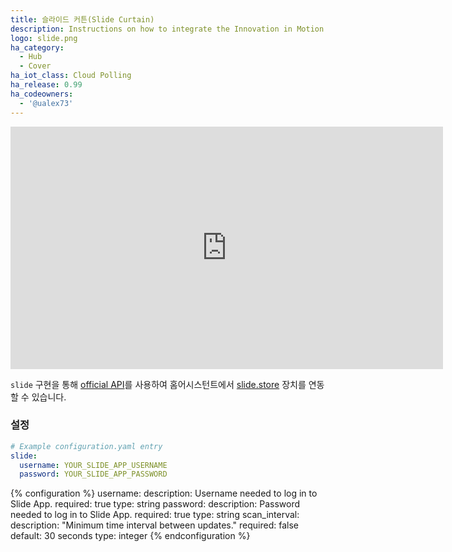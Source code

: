 ```yaml
---
title: 슬라이드 커튼(Slide Curtain)
description: Instructions on how to integrate the Innovation in Motion Slide covers with Home Assistant.
logo: slide.png
ha_category:
  - Hub
  - Cover
ha_iot_class: Cloud Polling
ha_release: 0.99
ha_codeowners:
  - '@ualex73'
---
```


<div class='videoWrapper'>
<iframe width="692" height="388" src="https://www.youtube.com/embed/fcofNbbm1OQ" frameborder="0" allow="accelerometer; autoplay; encrypted-media; gyroscope; picture-in-picture" allowfullscreen></iframe>
</div>

`slide` 구현을 통해 [official API](https://documenter.getpostman.com/view/6223391/S1Lu2pSf?version=latest)를 사용하여 홈어시스턴트에서 [slide.store](https://slide.store/) 장치를 연동할 수 있습니다.


### 설정

```yaml
# Example configuration.yaml entry
slide:
  username: YOUR_SLIDE_APP_USERNAME
  password: YOUR_SLIDE_APP_PASSWORD
```

{% configuration %}
username:
  description: Username needed to log in to Slide App.
  required: true
  type: string
password:
  description: Password needed to log in to Slide App.
  required: true
  type: string
scan_interval:
  description: "Minimum time interval between updates."
  required: false
  default: 30 seconds
  type: integer
{% endconfiguration %}
